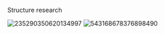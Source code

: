 Structure research

![235290350620134997](https://user-images.githubusercontent.com/90523160/135490375-5c215ce0-ab79-4aff-9d07-b7b75c4052c4.jpg)
![543168678376898490](https://user-images.githubusercontent.com/90523160/135490379-4bc99ca6-b957-4f61-9520-f47d625d5f5a.jpg)


